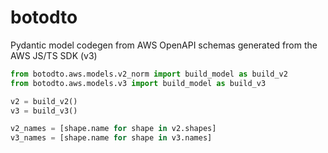 # botodto

Pydantic model codegen from AWS OpenAPI schemas generated from the AWS JS/TS SDK (v3)

```py
from botodto.aws.models.v2_norm import build_model as build_v2
from botodto.aws.models.v3 import build_model as build_v3

v2 = build_v2()
v3 = build_v3()

v2_names = [shape.name for shape in v2.shapes]
v3_names = [shape.name for shape in v3.names]
```
